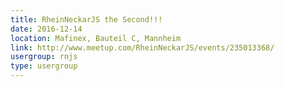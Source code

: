 ```yaml
---
title: RheinNeckarJS the Second!!!
date: 2016-12-14
location: Mafinex, Bauteil C, Mannheim
link: http://www.meetup.com/RheinNeckarJS/events/235013368/
usergroup: rnjs
type: usergroup
---
```

